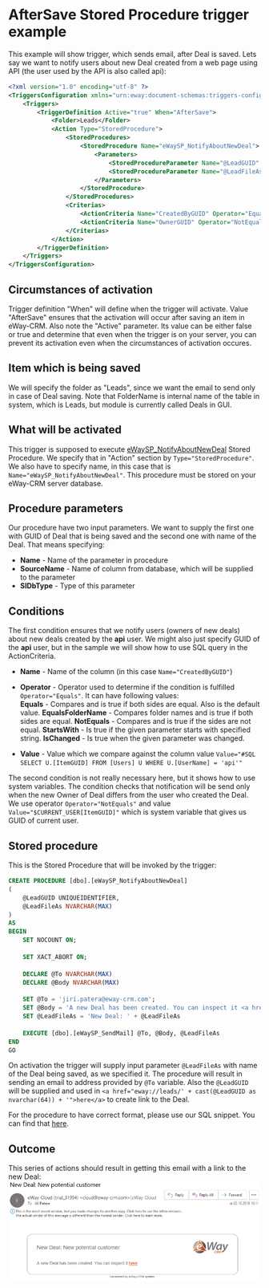 # AfterSave Stored Procedure trigger example
This example will show trigger, which sends email, after Deal is saved. Lets say we want to notify users about new Deal created from a web page using API (the user used by the API is also called api):

```xml
<?xml version="1.0" encoding="utf-8" ?>
<TriggersConfiguration xmlns="urn:eway:document-schemas:triggers-configuration">
    <Triggers>
        <TriggerDefinition Active="true" When="AfterSave">
            <Folder>Leads</Folder>
            <Action Type="StoredProcedure">
                <StoredProcedures>
                    <StoredProcedure Name="eWaySP_NotifyAboutNewDeal">
                        <Parameters>
                            <StoredProcedureParameter Name="@LeadGUID" SourceName="ItemGUID" SqlDbType="UniqueIdentifier" />
                            <StoredProcedureParameter Name="@LeadFileAs" SourceName="FileAs" SqlDbType="NVarChar" />
                        </Parameters>
                    </StoredProcedure>
                </StoredProcedures>
                <Criterias>
                    <ActionCriteria Name="CreatedByGUID" Operator="Equals" Value="SQL#SELECT U.[ItemGUID] FROM [Users] U WHERE U.[UserName] = 'api'" />
                    <ActionCriteria Name="OwnerGUID" Operator="NotEquals" Value="$CURRENT_USER[ItemGUID]" />
                </Criterias>
            </Action>
        </TriggerDefinition>
    </Triggers>
</TriggersConfiguration>
```

## Circumstances of activation
Trigger definition "When" will define when the trigger will activate. Value "AfterSave" ensures that the activation will occur after saving an item in eWay-CRM. Also note the "Active" parameter. Its value can be either false or true and determine that  even when the trigger is on your server, you can prevent its activation even when the circumstances of activation occures.

## Item which is being saved
We will specify the folder as "Leads", since we want the email to send only in case of Deal saving. Note that FolderName is internal name of the table in system, which is Leads, but module is currently called Deals in GUI.

## What will be activated
This trigger is supposed to execute [eWaySP_NotifyAboutNewDeal](https://github.com/eway-crm/triggers/blob/master/TriggerDefinition/AfterSave/eWaySP_NotifyAboutNewDeal.sql) Stored Procedure. We specify that in "Action" section by `Type="StoredProcedure"`. We also have to specify name, in this case that is `Name="eWaySP_NotifyAboutNewDeal"`. This procedure must be stored on your eWay-CRM server database.

## Procedure parameters
Our procedure have two input parameters. We want to supply the first one with GUID of Deal that is being saved and the second one with name of the Deal. That means specifying:

* **Name** - Name of the parameter in procedure
* **SourceName** - Name of column from database, which will be supplied to the parameter
* **SlDbType** - Type of this parameter

## Conditions
The first condition ensures that we notify users (owners of new deals) about new deals created by the **api** user. We might also just specify GUID of the **api** user, but in the sample we will show how to use SQL query in the ActionCriteria.

 * **Name** - Name of the column (in this case `Name="CreatedByGUID"`)
 * **Operator** - Operator used to determine if the condition is fulfilled `Operator="Equals"`. It 				can have following values:  
 **Equals** - Compares and is true if both sides are equal. Also is the default value.
 **EqualsFolderName** - Compares folder names and is true if both sides are equal.
 **NotEquals** - Compares and is true if the sides are not equal.
 **StartsWith** - Is true if the given parameter starts with specified string.
 **IsChanged** - Is true when the given parameter was changed.
 
 * **Value** - Value which we compare against the column value `Value="#SQL SELECT U.[ItemGUID] FROM [Users] U WHERE U.[UserName] = 'api'"`

The second condition is not really necessary here, but it shows how to use system variables. The condition checks that notification will be send only when the new Owner of Deal differs from the user who created the Deal. We use operator `Operator="NotEquals"` and value `Value="$CURRENT_USER[ItemGUID]"` which is system variable that gives us GUID of current user.

## Stored procedure
This is the Stored Procedure that will be invoked by the trigger:

```SQL
CREATE PROCEDURE [dbo].[eWaySP_NotifyAboutNewDeal]
(
	@LeadGUID UNIQUEIDENTIFIER,
	@LeadFileAs NVARCHAR(MAX)
)
AS
BEGIN
	SET NOCOUNT ON;

	SET XACT_ABORT ON;

	DECLARE @To NVARCHAR(MAX)
	DECLARE @Body NVARCHAR(MAX)

	SET @To = 'jiri.patera@eway-crm.com';
	SET @Body = 'A new Deal has been created. You can inspect it <a href="eway://Leads/' + CAST(@LeadGUID AS CHAR(36)) + '">here</a>.';
	SET @LeadFileAs = 'New Deal: ' + @LeadFileAs

	EXECUTE [dbo].[eWaySP_SendMail] @To, @Body, @LeadFileAs
END
GO
```

On activation the trigger will supply input parameter `@LeadFileAs` with name of the Deal being saved, as we specified it. The procedure will result in sending an email to address provided by `@To` variable. Also the `@LeadGUID` will be supplied and used in `<a href="eway://leads/' + cast(@LeadGUID as nvarchar(64)) + '">here</a>` to create link to the Deal.

For the procedure to have correct format, please use our SQL snippet. You can find that [here](https://github.com/eway-crm/Snippets).

## Outcome
This series of actions should result in getting this email with a link to the new Deal:
![email](Email.png)